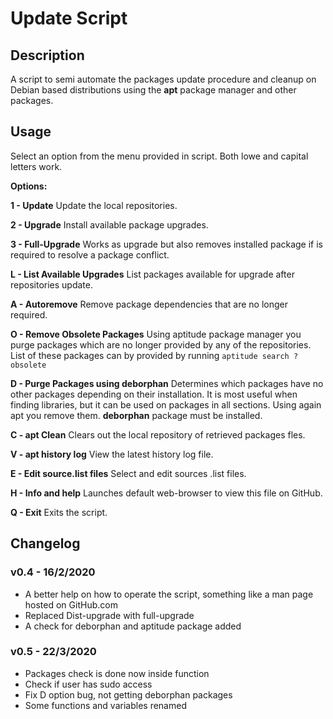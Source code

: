 # Update Script

## Description

A script to semi automate the packages update procedure and cleanup on Debian based distributions using the **apt** package manager and other packages.

## Usage

Select an option from the menu provided in script. Both lowe and capital letters work.

**Options:**

**1 - Update**
Update the local repositories.

**2 - Upgrade**
Install available package upgrades.

**3 - Full-Upgrade**
Works as upgrade but also removes installed package if is required to resolve a package conflict.

**L - List Available Upgrades**
List packages available for upgrade after repositories update.

**A - Autoremove**
Remove package dependencies that are no longer required.

**O - Remove Obsolete Packages**
Using aptitude package manager you purge packages which are no longer provided by any of the repositories. List of these packages can by provided by running ```aptitude search ?obsolete```

**D - Purge Packages using deborphan**
Determines which packages have no other packages depending on their installation. It is most useful when finding libraries, but it can be used on packages in all sections.
Using again apt you remove them.
**deborphan** package must be installed.

**C - apt Clean**
Clears out the local repository of retrieved packages fles.

**V - apt history log**
View the latest history log file.

**E - Edit source.list files**
Select and edit sources .list files.

**H - Info and help**
Launches default web-browser to view this file on GitHub.

**Q - Exit**
Exits the script.

## Changelog

### v0.4 - 16/2/2020
- A better help on how to operate the script, something like a man page hosted on GitHub.com
- Replaced Dist-upgrade with full-upgrade
- A check for deborphan and aptitude package added

### v0.5 - 22/3/2020
- Packages check is done now inside function
- Check if user has sudo access
- Fix D option bug, not getting deborphan packages
- Some functions and variables renamed
